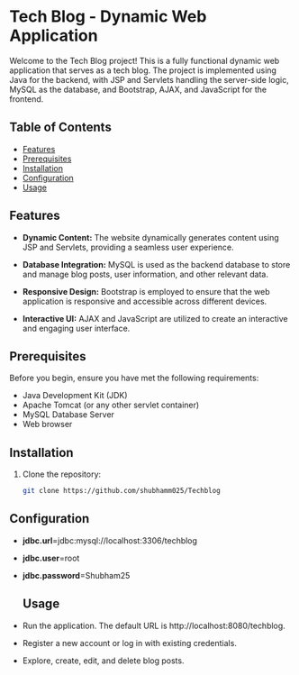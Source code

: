 # Tech Blog - Dynamic Web Application

Welcome to the Tech Blog project! This is a fully functional dynamic web application that serves as a tech blog. The project is implemented using Java for the backend, with JSP and Servlets handling the server-side logic, MySQL as the database, and Bootstrap, AJAX, and JavaScript for the frontend.

## Table of Contents
- [Features](#features)
- [Prerequisites](#prerequisites)
- [Installation](#installation)
- [Configuration](#configuration)
- [Usage](#usage)


## Features

- **Dynamic Content:** The website dynamically generates content using JSP and Servlets, providing a seamless user experience.
  
- **Database Integration:** MySQL is used as the backend database to store and manage blog posts, user information, and other relevant data.

- **Responsive Design:** Bootstrap is employed to ensure that the web application is responsive and accessible across different devices.

- **Interactive UI:** AJAX and JavaScript are utilized to create an interactive and engaging user interface.

## Prerequisites

Before you begin, ensure you have met the following requirements:

- Java Development Kit (JDK)
- Apache Tomcat (or any other servlet container)
- MySQL Database Server
- Web browser

## Installation

1. Clone the repository:

   ```bash
   git clone https://github.com/shubhamm025/Techblog
   
## Configuration

- **jdbc.url**=jdbc:mysql://localhost:3306/techblog

- **jdbc.user**=root

- **jdbc.password**=Shubham25

  ## Usage
- Run the application. The default URL is http://localhost:8080/techblog.

- Register a new account or log in with existing credentials.

- Explore, create, edit, and delete blog posts. 
